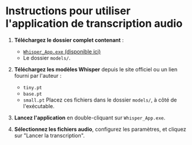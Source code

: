 # Instructions pour utiliser l'application de transcription audio

1. **Téléchargez le dossier complet contenant** :
   - [`Whisper_App.exe` (disponible ici)](https://drive.google.com/drive/folders/1QqlQ-lBjxx_0ZkSs6bj53vG2yLmy3fqv?usp=drive_link)
   - Le dossier `models/`.

2. **Téléchargez les modèles Whisper** depuis le site officiel ou un lien fourni par l'auteur :
   - `tiny.pt`
   - `base.pt`
   - `small.pt`
   Placez ces fichiers dans le dossier `models/`, à côté de l'exécutable.

3. **Lancez l'application** en double-cliquant sur `Whisper_App.exe`.

4. **Sélectionnez les fichiers audio**, configurez les paramètres, et cliquez sur "Lancer la transcription".

